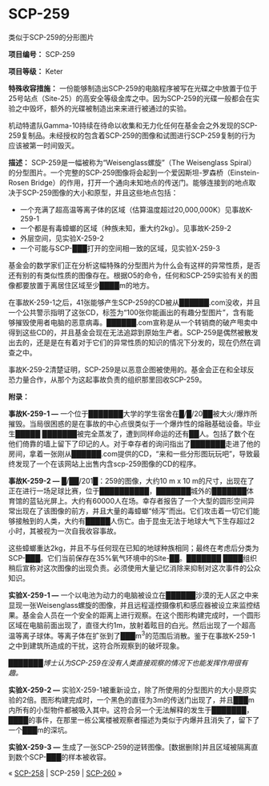 # SCP-259
                        




类似于SCP-259的分形图片



**项目编号：** SCP-259

**项目等级：** Keter

**特殊收容措施：** 一份能够制造出SCP-259的电脑程序被写在光碟之中放置于位于25号站点（Site-25）的高安全等级金库之中。因为SCP-259的光碟一般都会在实验之中毁坏，额外的光碟被制造出来来进行被通过的实验。

机动特遣队Gamma-10持续在待命以收集和无力化任何在基金会之外发现的SCP-259复制品。未经授权的包含着SCP-259的图像和试图进行SCP-259复制的行为应该被第一时间毁灭。

**描述：** SCP-259是一幅被称为“Weisenglass螺旋”（The Weisenglass Spiral）的分型图片。一个完整的SCP-259图像将会起到一个爱因斯坦-罗森桥（Einstein-Rosen Bridge）的作用，打开一个通向未知地点的传送门。能够连接到的地点取决于SCP-259图像的大小和原型，并且这些地点包括：

- 一个充满了超高温等离子体的区域（估算温度超过20,000,000K）见事故K-259-1
- 一个都是有毒蟑螂的区域（种族未知，重大约2kg）。见事故K-259-2
- 外层空间，见实验X-259-2
- 一个可能与SCP-███打开的空间相一致的区域，见实验X-259-3

基金会的数学家们正在分析这幅特殊的分型图片为什么会有这样的异常性质，是否还有别的有类似性质的图像存在。根据O5的命令，任何和SCP-259实验有关的图像都要放置于离居住区域至少████m的地方。

在事故K-259-1之后，41张能够产生SCP-259的CD被从██████.com没收，并且一个公共警示指明了这张CD，标签为“100张你能画出的有趣分型图片”，含有能够摧毁使用者电脑的恶意病毒。██████.com宣称是从一个转销商的破产甩卖中得到这些CD的，并且基金会现在无法追踪到原始生产者。SCP-259是偶然被散发出去的，还是是在有着对于它们的异常性质的知识的情况下分发的，现在仍然在调查之中。

事故K-259-2清楚证明，SCP-259是以恶意企图被使用的。基金会正在和全球反恐力量合作，从那个为这起事故负责的组织那里回收SCP-259。

**附录：** 

**事故K-259-1 —**  一个位于███████大学的学生宿舍在█/█/20██被大火/爆炸所摧毁。当局很困惑的是在事故的中心点很类似于一个爆炸性的熔融基础设备。毕业生█████ ███████被完全蒸发了，遭到同样命运的还有██人。包括了数个在他们倚靠的墙上留下了印记的人。对于幸存者的询问指出了███████走进了他的房间，拿着一张刚从██████.com提供的CD，“来和一些分形图玩玩吧”，导致最终发现了一个在该网站上出售内含scp-259图像的CD的程序。

**事故K-259-2 —**  █/██/201█：259的图像，大约10 m x 10 m的尺寸，出现在了正在进行一场足球比赛，位于██████████，███████城外的███████体育馆的蓝钻光屏上。大约有60000人在场。幸存者报告了一个大型的圆形空间异常出现在了该图像的前方，并且大量的毒蟑螂“倾泻”而出。它们攻击着一切它们能够接触到的人类，大约有█████人伤亡。由于昆虫无法于地球大气下生存超过2小时，其被视为一次自我收容事故。

这些蟑螂重达2kg，并且不与任何现在已知的地球种族相同；最终在考虑后分类为SCP-███。它们当前保存在35%氧气环境中的Site-██。███████ ████组织稍后宣称对这次图像的出现负责。必须使用大量记忆消除来抑制对这次事件的公众知识。

**实验X-259-1 —**  一个以电池为动力的电脑被设立在██████沙漠的无人区之中来显现一张Weisenglass螺旋的图像，并且远程遥控摄像机和感应器被设立来监控结果。基金会人员在一个安全的距离上进行观察。在这个图形构建完成时，一个圆形区域在电脑前面出现了，直径大约1m，放射着眩目的白光。然后出现了一个超高温等离子球体。等离子体在扩张到了███m<sup>3</sup>的范围后消散。鉴于在事故K-259-1之中到建筑所造成的干扰，这符合所观察到的破坏现象。

*███████博士认为SCP-259在没有人类直接观察的情况下也能发挥作用很有趣。* 

**实验X-259-2 —**  实验X-259-1被重新设立，除了所使用的分型图片的大小是原实验的2倍。图形构建完成时，一个黑色的直径为3m的传送门出现了，并且███m内所有的小型物件都被吸入其中。这符合另一个无法解释的发生于███████，████的事件，在那里一栋公寓楼被观察者描述为类似于内爆并且消失了，留下了一个███m的深坑。

**实验X-259-3 —**  生成了一张SCP-259的逆转图像。[数据删除]并且区域被隔离直到数个SCP-███的样本被收容。



« [SCP-258](/scp-258) | SCP-259 | [SCP-260](/scp-260) »





                    